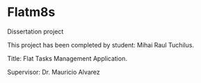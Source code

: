# Flatm8s
Dissertation project

This project has been completed by student: Mihai Raul Tuchilus.

Title: Flat Tasks Management Application.

Supervisor: Dr. Mauricio Alvarez
